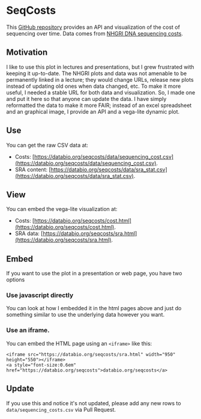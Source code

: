 # SeqCosts

This [GitHub repository](https://github.com/databio/seqcosts) provides an API and visualization of the cost of sequencing over time. Data comes from [NHGRI DNA sequencing costs](https://www.genome.gov/about-genomics/fact-sheets/DNA-Sequencing-Costs-Data). 

## Motivation

I like to use this plot in lectures and presentations, but I grew frustrated with keeping it up-to-date. The NHGRI plots and data was not amenable to be permanently linked in a lecture; they would change URLs, release new plots instead of updating old ones when data changed, etc. To make it more useful, I needed a stable URL for both data and visualization. So, I made one and put it here so that anyone can update the data. I have simply reformatted the data to make it more FAIR; instead of an excel spreadsheet and an graphical image, I provide an API and a vega-lite dynamic plot.

## Use

You can get the raw CSV data at:
- Costs: [https://databio.org/seqcosts/data/sequencing_cost.csv](https://databio.org/seqcosts/data/sequencing_cost.csv).
- SRA content: [https://databio.org/seqcosts/data/sra_stat.csv](https://databio.org/seqcosts/data/sra_stat.csv).

## View

You can embed the vega-lite visualization at:
- Costs: [https://databio.org/seqcosts/cost.html](https://databio.org/seqcosts/cost.html).
- SRA data: [https://databio.org/seqcosts/sra.html](https://databio.org/seqcosts/sra.html).

## Embed

If you want to use the plot in a presentation or web page, you have two options

### Use javascript directly

You can look at how I embedded it in the html pages above and just do something similar to use the underlying data however you want.

### Use an iframe.

You can embed the HTML page using an `<iframe>` like this:

```
<iframe src="https://databio.org/seqcosts/sra.html" width="950" height="550"></iframe>
<a style="font-size:0.6em" href="https://databio.org/seqcosts">databio.org/seqcosts</a>
```

## Update

If you use this and notice it's not updated, please add any new rows to `data/sequencing_costs.csv` via Pull Request.
